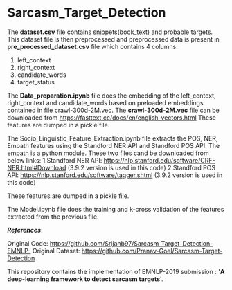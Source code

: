 # Sarcasm_Target_Detection
The **dataset.csv** file contains snippets(book_text) and probable targets.
This dataset file is then preprocessed and preprocessed data is present in **pre_processed_dataset.csv** file which contains 4 columns:
1. left_context
2. right_context
3. candidate_words
4. target_status

The **Data_preparation.ipynb** file does the embedding of the left_context, right_context and candidate_words based on preloaded embeddings contained in file crawl-300d-2M.vec.
The **crawl-300d-2M.vec** file can be downloaded from https://fasttext.cc/docs/en/english-vectors.html
These features are dumped in a pickle file.

The Socio_Linguistic_Feature_Extraction.ipynb file  extracts the POS, NER, Empath features using the Standford NER API and Standford POS API. 
The empath is a python module.
These two files cand be downloaded from below links:
1.Standford NER API: https://nlp.stanford.edu/software/CRF-NER.html#Download (3.9.2 version is used in this code)
2.Standford POS API: https://nlp.stanford.edu/software/tagger.shtml (3.9.2 version is used in this code)

These features are dumped in a pickle file.

The Model.ipynb file does the training and k-cross validation of the features extracted from the previous file.

***References***:

Original Code: https://github.com/Srijanb97/Sarcasm_Target_Detection-EMNLP-
Original Dataset: https://github.com/Pranav-Goel/Sarcasm-Target-Detection

This repository contains the implementation of EMNLP-2019 submission : '**A deep-learning framework to detect sarcasm targets**'.
